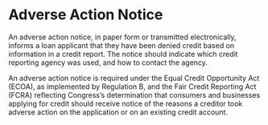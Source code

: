 ---
---

# Adverse Action Notice

An adverse action notice, in paper form or transmitted electronically, informs a loan applicant that they have been denied credit based on information in a credit report. The notice should indicate which credit reporting agency was used, and how to contact the agency.

An adverse action notice is required under the Equal Credit Opportunity Act (ECOA), as implemented by Regulation B, and the Fair Credit Reporting Act (FCRA) reflecting Congress’s determination that consumers and businesses applying for credit should receive notice of the reasons a creditor took adverse action on the application or on an existing credit account.
